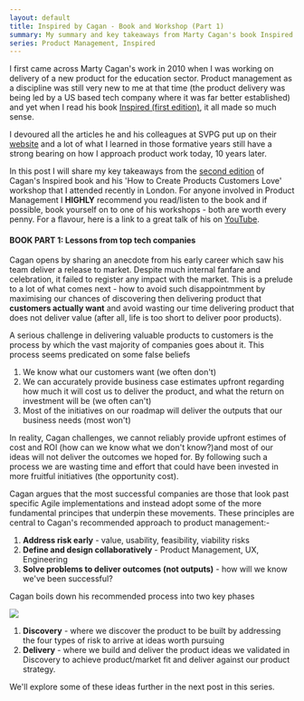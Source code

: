 ```yaml
---
layout: default
title: Inspired by Cagan - Book and Workshop (Part 1)
summary: My summary and key takeaways from Marty Cagan's book Inspired (Second Edition) and his workshop 'How to create products customers love' that I attended in London. 
series: Product Management, Inspired
---
```


I first came across Marty Cagan's work in 2010 when I was working on delivery of a new product for the education sector. Product management as a discipline was still very new to me at that time (the product delivery was being led by a US based tech company where it was far better established) and yet when I read his book [Inspired (first edition)](https://www.amazon.co.uk/Inspired-Create-Products-Customers-Love/dp/0981690408/ref=sr_1_2?adgrpid=58662702852&dchild=1&gclid=EAIaIQobChMIqIWPzqaW6gIVWIGyCh2r_wliEAAYAiAAEgLQ6vD_BwE&hvadid=259059665010&hvdev=c&hvlocphy=9045371&hvnetw=g&hvqmt=e&hvrand=18251955675721427072&hvtargid=kwd-312525726860&hydadcr=24427_1748929&keywords=inspired+marty+cagan&qid=1592859118&sr=8-2&tag=googhydr-21), it all made so much sense. 


I devoured all the articles he and his colleagues at SVPG put up on their [website](https://svpg.com/) and a lot of what I learned in those formative years still have a strong bearing on how I approach product work today, 10 years later.


In this post I will share my key takeaways from the [second edition](https://www.amazon.co.uk/Inspired-Create-Tech-Products-Customers/dp/1119387507/ref=sr_1_1?adgrpid=58662702852&dchild=1&gclid=CjwKCAjwrcH3BRApEiwAxjdPTRr8JbfUduHZLKp5WcA-Xi_ucKkNXyewHTvSjria-kvSVbq1OamGShoC-S8QAvD_BwE&hvadid=259059663279&hvdev=c&hvlocphy=9045371&hvnetw=g&hvqmt=e&hvrand=3068208009696466480&hvtargid=kwd-312525726860&hydadcr=24427_1816075&keywords=inspired+marty+cagan&qid=1592857942&sr=8-1&tag=googhydr-21) of Cagan's Inspired book and his 'How to Create Products Customers Love' workshop that I attended recently in London. For anyone involved in Product Management I **HIGHLY** recommend you read/listen to the book and if possible, book yourself on to one of his workshops - both are worth every penny. For a flavour, here is a link to a great talk of his on [YouTube](https://youtu.be/9dccd8lihpQ).


#### BOOK PART 1: Lessons from top tech companies


Cagan opens by sharing an anecdote from his early career which saw his team deliver a release to market. Despite much internal fanfare and celebration, it failed to register any impact with the market. This is a prelude to a lot of what comes next - how to avoid such disappointmment by maximising our chances of discovering then delivering product that **customers actually want** and avoid wasting our time delivering product that does not deliver value (after all, life is too short to deliver poor products).


A serious challenge in delivering valuable products to customers is the process by which the vast majority of companies goes about it. This process seems predicated on some false beliefs


1. We know what our customers want (we often don't)
2. We can accurately provide business case estimates upfront regarding how much it will cost us to deliver the product, and what the return on investment will be (we often can't) 
3. Most of the initiatives on our roadmap will deliver the outputs that our business needs (most won't)


In reality, Cagan challenges, we cannot reliably provide upfront estimes of cost and ROI (how can we know what we don't know?)and most of our ideas will not deliver the outcomes we hoped for. By following such a process we are wasting time and effort that could have been invested in more fruitful initiatives (the opportunity cost).


Cagan argues that the most successful companies are those that look past specific Agile implementations and instead adopt some of the more fundamental principes that underpin these movements. These principles are central to Cagan's recommended approach to product management:-


1. **Address risk early** - value, usability, feasibility, viability risks
2. **Define and design collaboratively** - Product Management, UX, Engineering
3. **Solve problems to deliver outcomes (not outputs)** - how will we know we've been successful?


Cagan boils down his recommended process into two key phases

<p><img class="blog-image" src="https://robertdpowell.github.io/rp_blog/img/discovery_delivery.png"/></p>

1. **Discovery** - where we discover the product to be built by addressing the four types of risk to arrive at ideas worth pursuing
2. **Delivery** - where we build and deliver the product ideas we validated in Discovery to achieve product/market fit and deliver against our product strategy.


We'll explore some of these ideas further in the next post in this series.















